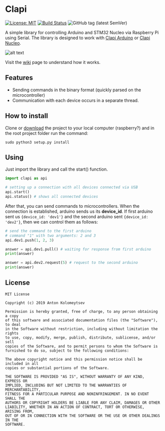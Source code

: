 # Clapi

[![License: MIT](https://img.shields.io/badge/License-MIT-brightgreen.svg)](https://opensource.org/licenses/MIT)
[![Build Status](https://travis-ci.org/tonykolomeytsev/kekmech-clapi-raspberry.svg?branch=master)](https://travis-ci.org/tonykolomeytsev/kekmech-clapi-raspberry)
![GitHub tag (latest SemVer)](https://img.shields.io/github/tag/tonykolomeytsev/kekmech-clapi-raspberry.svg?label=version)

A simple library for controlling Arduino and STM32 Nucleo via Raspberry Pi using Serial. The library is designed to work with [Clapi Arduino](https://github.com/tonykolomeytsev/kekmech-clapi-arduino) or [Clapi Nucleo](https://github.com/tonykolomeytsev/kekmech-clapi-nucleo).

![alt text](https://raw.githubusercontent.com/tonykolomeytsev/kekmech-clapi-raspberry/master/img.png)

Visit the [wiki](https://github.com/tonykolomeytsev/kekmech-clapi-raspberry/wiki) page to understand how it works.

## Features

* Sending commands in the binary format (quickly parsed on the microcontroller)
* Communication with each device occurs in a separate thread.

## How to install

Clone or [download](https://github.com/tonykolomeytsev/kekmech-clapi-raspberry/archive/master.zip) the project to your local computer (raspberry?) and in the root project folder run the command:

```
sudo python3 setup.py install
```

## Using

Just import the library and call the start() function.

```python
import clapi as api

# setting up a connection with all devices connected via USB
api.start()
api.status() # shows all connected devices
```

After that, you can send commands to microcontrollers. When the connection is established, arduino sends us its **device_id**. If first arduino sent us ```{device_id: 'dev1'}``` and the second arduino sent ```{device_id: 'dev2'}```, then we can control them as follows:

```python
# send the command to the first arduino
# command "1" with two arguments: 2 and 3 
api.dev1.push(1, 2, 3)

answer = api.dev1.pull() # waiting for response from first arduino
print(answer)

answer = api.dev2.request(5) # request to the second arduino
print(answer)
```

## License

```
MIT License

Copyright (c) 2019 Anton Kolomeytsev

Permission is hereby granted, free of charge, to any person obtaining a copy
of this software and associated documentation files (the "Software"), to deal
in the Software without restriction, including without limitation the rights
to use, copy, modify, merge, publish, distribute, sublicense, and/or sell
copies of the Software, and to permit persons to whom the Software is
furnished to do so, subject to the following conditions:

The above copyright notice and this permission notice shall be included in all
copies or substantial portions of the Software.

THE SOFTWARE IS PROVIDED "AS IS", WITHOUT WARRANTY OF ANY KIND, EXPRESS OR
IMPLIED, INCLUDING BUT NOT LIMITED TO THE WARRANTIES OF MERCHANTABILITY,
FITNESS FOR A PARTICULAR PURPOSE AND NONINFRINGEMENT. IN NO EVENT SHALL THE
AUTHORS OR COPYRIGHT HOLDERS BE LIABLE FOR ANY CLAIM, DAMAGES OR OTHER
LIABILITY, WHETHER IN AN ACTION OF CONTRACT, TORT OR OTHERWISE, ARISING FROM,
OUT OF OR IN CONNECTION WITH THE SOFTWARE OR THE USE OR OTHER DEALINGS IN THE
SOFTWARE.
```